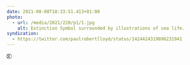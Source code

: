 ```yaml
---
date: 2021-08-08T18:33:51.413+01:00
photo:
  - url: /media/2021/220/p1/1.jpg
    alt: Extinction Symbol surrounded by illustrations of sea life.
syndication:
  - https://twitter.com/paulrobertlloyd/status/1424424319896231941
---
```


⧖⃝
